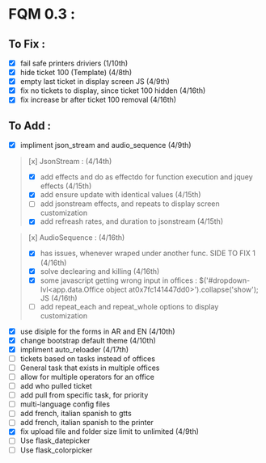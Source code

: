# FQM 0.3 :

## To Fix :

- [x] fail safe printers driviers (1/10th)
- [x] hide ticket 100 (Template) (4/8th)
- [x] empty last ticket in display screen JS (4/9th)
- [x] fix no tickets to display, since ticket 100 hidden (4/16th)
- [x] fix increase br after ticket 100 removal (4/16th)

## To Add :

- [x] impliment json_stream and audio_sequence (4/9th)
> [x] JsonStream : (4/14th)
> - [x] add effects and do as effectdo for function execution and jquey effects (4/15th)
> - [x] add ensure update with identical values (4/15th)
> - [ ] add jsonstream effects, and repeats to display screen customization
> - [x] add refreash rates, and duration to jsonstream (4/15th)

> [x] AudioSequence : (4/16th)
> - [x] has issues, whenever wraped under another func. SIDE TO FIX 1 (4/16th)
> - [x] solve declearing and killing (4/16th)
> - [x] some javascript getting wrong input in offices : $('#dropdown-lvl&lt;app.data.Office object at0x7fc141447dd0&gt;').collapse('show'); JS (4/16th)
> - [ ] add repeat_each and repeat_whole options to display customization
- [x] use disiple for the forms in AR and EN (4/10th)
- [x] change bootstrap default theme (4/10th)
- [x] impliment auto_reloader (4/17th)
- [ ] tickets based on tasks instead of offices
- [ ] General task that exists in multiple offices
- [ ] allow for multiple operators for an office
- [ ] add who pulled ticket
- [ ] add pull from specific task, for priority
- [ ] multi-language config files
- [ ] add french, italian spanish to gtts
- [ ] add french, italian spanish to the printer
- [x] fix upload file and folder size limit to unlimited (4/9th)
- [ ] Use flask_datepicker
- [ ] Use flask_colorpicker
